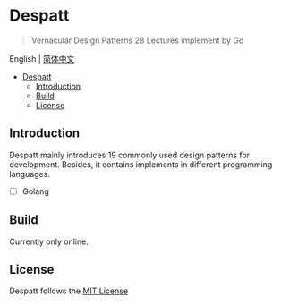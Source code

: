 # Despatt

> Vernacular Design Patterns 28 Lectures implement by Go

English | [简体中文](README-zh.md)

- [Despatt](#despatt)
  - [Introduction](#introduction)
  - [Build](#build)
  - [License](#license)

## Introduction

Despatt mainly introduces 19 commonly used design patterns for development. 
Besides, it contains implements in different programming languages.
- [ ] Golang

## Build

Currently only online.

## License

Despatt follows the [MIT License](LICENSE)